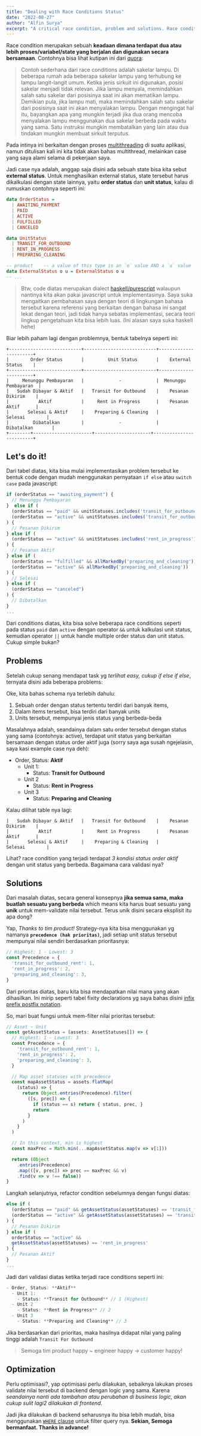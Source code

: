 ```yaml
---
title: "Dealing with Race Conditions Status"
date: "2022-08-27"
author: "Alfin Surya"
excerpt: "A critical race condition, problem and solutions. Race condition or race hazard is the condition of an electronics, software, or other system where the system's substantive behavior is dependent on the sequence or timing of other uncontrollable events."
---
```


Race condition merupakan sebuah **keadaan dimana terdapat dua atau lebih proses/variabel/state yang berjalan dan digunakan secara bersamaan**. Contohnya bisa lihat kutipan ini dari [quora](https://www.quora.com/What-is-meant-by-race-condition):

> Contoh sederhana dari race conditions adalah sakelar lampu. Di beberapa rumah ada beberapa sakelar lampu yang terhubung ke lampu langit-langit umum. Ketika jenis sirkuit ini digunakan, posisi sakelar menjadi tidak relevan. Jika lampu menyala, memindahkan salah satu sakelar dari posisinya saat ini akan mematikan lampu. Demikian pula, jika lampu mati, maka memindahkan salah satu sakelar dari posisinya saat ini akan menyalakan lampu. Dengan mengingat hal itu, bayangkan apa yang mungkin terjadi jika dua orang mencoba menyalakan lampu menggunakan dua sakelar berbeda pada waktu yang sama. Satu instruksi mungkin membatalkan yang lain atau dua tindakan mungkin membuat sirkuit terputus. 

Pada intinya ini berkaitan dengan proses [multithreading](https://totalview.io/blog/multithreading-multithreaded-applications) di suatu aplikasi, namun ditulisan kali ini kita tidak akan bahas multithread, melainkan case yang saya alami selama di pekerjaan saya.

Jadi case nya adalah, anggap saja disini ada sebuah state bisa kita sebut **external status**. Untuk menghasilkan external status, state tersebut harus dikalkulasi dengan state lainnya, yaitu **order status** dan **unit status**, kalau di rumuskan contohnya seperti ini: 

```hs
data OrderStatus = 
  | AWAITING_PAYMENT
  | PAID
  | ACTIVE
  | FULFILLED
  | CANCELED

data UnitStatus
  | TRANSIT_FOR_OUTBOUND
  | RENT_IN_PROGRESS
  | PREPARING_CLEANING

-- product    -- a value of this type is an `o` value AND a `u` value
data ExternalStatus o u = ExternalStatus o u 
-- ...
```

> Btw, code diatas merupakan dialect [haskell/purescript](https://jordanmartinez.github.io/purescript-jordans-reference-site/content/21-Hello-World/01-Prelude-ish/01-Basic-FP-Data-Types/01-Sum-and-Product-Types.html) walaupun nantinya kita akan pakai javascript untuk implementasinya. Saya suka mengaitkan pembahasan saya dengan teori di lingkungan bahasa tersebut karena referensi yang berkaitan dengan bahasa ini sangat lekat dengan teori, jadi tidak hanya sebatas implementasi, secara teori lingkup pengetahuan kita bisa lebih luas. (Ini alasan saya suka haskell hehe)

Biar lebih paham lagi dengan problemnya, bentuk tabelnya seperti ini:
```
+---------------------------+---------------------------+-----------------------+ 
|        Order Status       |         Unit Status       |    External Status    | 
+---------------------------+---------------------------+-----------------------+ 
|     Menunggu Pembayaran   |             -             |  Menunggu Pembayaran  | 
|   Sudah Dibayar & Aktif   |   Transit for Outbound    |    Pesanan Dikirim    | 
|           Aktif           |     Rent in Progress      |    Pesanan Aktif      | 
|       Selesai & Aktif     |    Preparing & Cleaning   |        Selesai        | 
|         Dibatalkan        |             -             |      Dibatalkan       | 
+--------+----------------------+---------------------+-------------------------+ 
```

## Let's do it!
Dari tabel diatas, kita bisa mulai implementasikan problem tersebut ke bentuk code dengan mudah menggunakan pernyataan `if else` atau `switch case` pada javascript:

```ts
if (orderStatus == "awaiting_payment") {
  // Menunggu Pembayaran
}  else if (
  (orderStatus == "paid" && unitStatuses.includes('transit_for_outbound_rent')) ||
  (orderStatus == "active" && unitStatuses.includes('transit_for_outbound_rent'))
) {
  // Pesanan Dikirim
} else if (
  (orderStatus == "active" && unitStatuses.includes('rent_in_progress'))
) {
  // Pesanan Aktif
} else if (
  (orderStatus == "fulfilled" && allMarkedBy('preparing_and_cleaning')) || 
  (orderStatus == "active" && allMarkedBy('preparing_and_cleaning'))
) {
  // Selesai
} else if (
  (orderStatus == "canceled")
) {
  // Dibatalkan
} 
...
```

Dari conditions diatas, kita bisa solve beberapa race conditions seperti pada status `paid` dan `active` dengan operator `&&` untuk kalkulasi unit status, kemudian operator `||` untuk handle multiple order status dan unit status. Cukup simple bukan?

## Problems
Setelah cukup senang mendapat task yg *terlihat easy, cukup if else if else*, ternyata disini ada beberapa problems:

Oke, kita bahas schema nya terlebih dahulu:
1. Sebuah order dengan status tertentu terdiri dari banyak items,
2. Dalam items tersebut, bisa terdiri dari banyak units
3. Units tersebut, mempunyai jenis status yang berbeda-beda

Masalahnya adalah, seandainya dalam satu order tersebut dengan status yang sama (contohnya: active), terdapat unit status yang berkaitan bersamaan dengan status order aktif juga (sorry saya aga susah ngejelasin, saya kasi example case nya deh):

- Order, Status: **Aktif**
  - Unit 1:
    - Status: **Transit for Outbound**
  - Unit 2 
    - Status: **Rent in Progress**
  - Unit 3
    - Status: **Preparing and Cleaning**

Kalau dilihat table nya lagi:

```
|   Sudah Dibayar & Aktif   |   Transit for Outbound    |    Pesanan Dikirim    | 
|           Aktif           |     Rent in Progress      |    Pesanan Aktif      | 
|       Selesai & Aktif     |    Preparing & Cleaning   |        Selesai        | 
```

Lihat? race condition yang terjadi terdapat *3 kondisi status order aktif* dengan unit status yang berbeda. Bagaimana cara validasi nya?

## Solutions
Dari masalah diatas, secara general konsepnya **jika semua sama, maka buatlah sesuatu yang berbeda** which means kita harus buat sesuatu yang **unik** untuk mem-validate nilai tersebut. Terus unik disini secara eksplisit itu apa dong?

Yap, *Thanks to tim product!* Strategy-nya kita bisa menggunakan yg namanya **`precedence (hak prioritas)`**, jadi setiap unit status tersebut mempunyai nilai sendiri berdasarkan prioritasnya:

```ts
// Highest: 1 - Lowest: 3
const Precedence = {
  'transit_for_outbound_rent': 1,
  'rent_in_progress': 2,
  'preparing_and_cleaning': 3,
}
```

Dari prioritas diatas, baru kita bisa mendapatkan nilai mana yang akan dihasilkan. Ini mirip seperti tabel fixity declarations yg saya bahas disini [infix prefix postfix notation](/post/infix-prefix-postfix-notation).

So, mari buat fungsi untuk mem-filter nilai prioritas tersebut:

```ts
// Asset ~ Unit
const getAssetStatus = (assets: AssetStatuses[]) => {
  // Highest: 1 - Lowest: 3
  const Precedence = {
    'transit_for_outbound_rent': 1,
    'rent_in_progress': 2,
    'preparing_and_cleaning': 3,
  }

  // Map asset statuses with precedence
  const mapAssetStatus = assets.flatMap(
    (status) => {
      return Object.entries(Precedence).filter(
        ([s, prec]) => {
          if (status == s) return { status, prec, }
          return
        }
      )
    }
  )

  // In this context, min is highest
  const maxPrec = Math.min(...mapAssetStatus.map(v => v[1]))

  return (Object
    .entries(Precedence)
    .map(([v, prec]) => prec == maxPrec && v)
    .find(v => v !== false))
}
```

Langkah selanjutnya, refactor condition sebelumnya dengan fungsi diatas:

```ts
else if (
  (orderStatus == "paid" && getAssetStatus(assetStatuses) == 'transit_for_outbound_rent') ||
  (orderStatus == "active" && getAssetStatus(assetStatuses) == 'transit_for_outbound_rent')
) {
  // Pesanan Dikirim
} else if (
  orderStatus == "active" &&
  getAssetStatus(assetStatuses) == 'rent_in_progress'
) {
  // Pesanan Aktif
}
...
```
Jadi dari validasi diatas ketika terjadi race conditions seperti ini:

```ts
- Order, Status: **Aktif**
  - Unit 1:
    - Status: **Transit for Outbound** // 1 (Highest)
  - Unit 2 
    - Status: **Rent in Progress** // 2
  - Unit 3
    - Status: **Preparing and Cleaning** // 3
```

Jika berdasarkan dari prioritas, maka hasilnya didapat nilai yang paling tinggi adalah `Transit For Outbound`

> Semoga tim product happy ~ engineer happy -> customer happy!

## Optimization
Perlu optimisasi?, yap optimisasi perlu dilakukan, sebaiknya lakukan proses validate nilai tersebut di backend dengan logic yang sama. Karena *seandainya nanti ada tambahan atau perubahan di business logic, akan cukup sulit lagi2 dilakukan di frontend*. 

Jadi jika dilakukan di backend seharusnya itu bisa lebih mudah, bisa menggunakan [`WHERE` clause](https://sequelize.org/docs/v6/core-concepts/model-querying-basics/#applying-where-clauses) untuk filter query nya. **Sekian, Semoga bermanfaat. Thanks in advance!** 